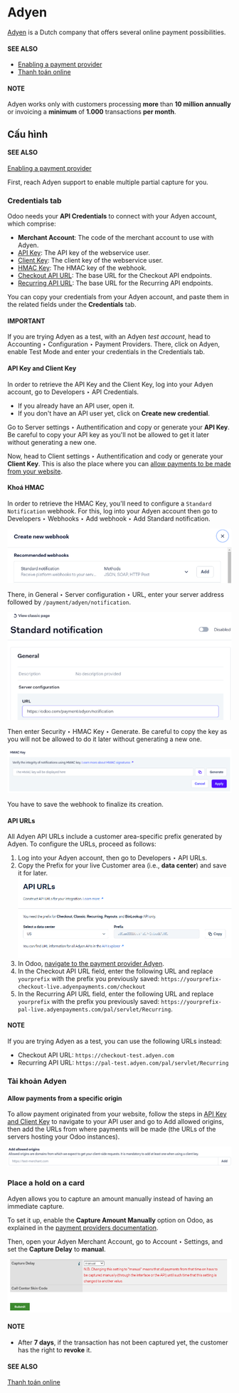 # Adyen

[Adyen](https://www.adyen.com/) is a Dutch company that offers several online payment
possibilities.

#### SEE ALSO
- [Enabling a payment provider](../payment_providers.md#payment-providers-add-new)
- [Thanh toán online](../payment_providers.md)

#### NOTE
Adyen works only with customers processing **more** than **10 million annually** or invoicing a
**minimum** of **1.000** transactions **per month**.

## Cấu hình

#### SEE ALSO
[Enabling a payment provider](../payment_providers.md#payment-providers-add-new)

First, reach Adyen support to enable multiple partial capture for you.

### Credentials tab

Odoo needs your **API Credentials** to connect with your Adyen account, which comprise:

- **Merchant Account**: The code of the merchant account to use with Adyen.
- [API Key](#adyen-api-and-client-keys): The API key of the webservice user.
- [Client Key](#adyen-api-and-client-keys): The client key of the webservice user.
- [HMAC Key](#adyen-hmac-key): The HMAC key of the webhook.
- [Checkout API URL](#adyen-urls): The base URL for the Checkout API endpoints.
- [Recurring API URL](#adyen-urls): The base URL for the Recurring API endpoints.

You can copy your credentials from your Adyen account, and paste them in the related fields under
the **Credentials** tab.

#### IMPORTANT
If you are trying Adyen as a test, with an Adyen *test account*, head to
Accounting ‣ Configuration ‣ Payment Providers. There, click on
Adyen, enable Test Mode and enter your credentials in the
Credentials tab.

<a id="adyen-api-and-client-keys"></a>

#### API Key and Client Key

In order to retrieve the API Key and the Client Key, log into your Adyen account, go to
Developers ‣ API Credentials.

- If you already have an API user, open it.
- If you don't have an API user yet, click on **Create new credential**.

Go to Server settings ‣ Authentification and copy or generate your **API Key**.
Be careful to copy your API key as you'll not be allowed to get it later without generating a new
one.

Now, head to Client settings ‣ Authentification and cody or generate your
**Client Key**. This is also the place where you can [allow payments to be made from your
website](#adyen-allowed-origins).

<a id="adyen-hmac-key"></a>

#### Khoá HMAC

In order to retrieve the HMAC Key, you'll need to configure a `Standard Notification` webhook. For
this, log into your Adyen account then go to Developers ‣ Webhooks ‣ Add webhook
‣ Add Standard notification.

![Cấu hình webhook.](../../../_images/adyen-add-webhook.png)

There, in General ‣ Server configuration ‣ URL, enter your server address
followed by `/payment/adyen/notification`.

![Enter the notification URL.](../../../_images/adyen-webhook-url.png)

Then enter Security ‣ HMAC Key ‣ Generate. Be careful to copy the key as you
will not be allowed to do it later without generating a new one.

![Generate a HMAC key and save it.](../../../_images/adyen-hmac-key.png)

You have to save the webhook to finalize its creation.

<a id="adyen-urls"></a>

#### API URLs

All Adyen API URLs include a customer area-specific prefix generated by Adyen. To configure the
URLs, proceed as follows:

1. Log into your Adyen account, then go to Developers ‣ API URLs.
2. Copy the Prefix for your live Customer area (i.e., **data center**) and save it for
   later.
   ![Copy the prefix for the Adyen APIs](../../../_images/adyen-api-urls.png)
3. In Odoo, [navigate to the payment provider Adyen](../payment_providers.md#payment-providers-add-new).
4. In the Checkout API URL field, enter the following URL and replace `yourprefix` with
   the prefix you previously saved:
   `https://yourprefix-checkout-live.adyenpayments.com/checkout`
5. In the Recurring API URL field, enter the following URL and replace `yourprefix` with
   the prefix you previously saved:
   `https://yourprefix-pal-live.adyenpayments.com/pal/servlet/Recurring`.

#### NOTE
If you are trying Adyen as a test, you can use the following URLs instead:

- Checkout API URL: `https://checkout-test.adyen.com`
- Recurring API URL: `https://pal-test.adyen.com/pal/servlet/Recurring`

### Tài khoản Adyen

<a id="adyen-allowed-origins"></a>

#### Allow payments from a specific origin

To allow payment originated from your website, follow the steps in [API Key and Client Key](#adyen-api-and-client-keys)
to navigate to your API user and go to Add allowed origins, then add the URLs from
where payments will be made (the URLs of the servers hosting your Odoo instances).

![Allows payments originated from a specific domain.](../../../_images/adyen-allowed-origins.png)

### Place a hold on a card

Adyen allows you to capture an amount manually instead of having an immediate capture.

To set it up, enable the **Capture Amount Manually** option on Odoo, as explained in the
[payment providers documentation](../payment_providers.md#payment-providers-manual-capture).

Then, open your Adyen Merchant Account, go to Account ‣ Settings, and set the
**Capture Delay** to **manual**.

![Capture Delay settings in Adyen](../../../_images/adyen_capture_delay.png)

#### NOTE
- After **7 days**, if the transaction has not been captured yet, the customer has the right to
  **revoke** it.

#### SEE ALSO
[Thanh toán online](../payment_providers.md)
